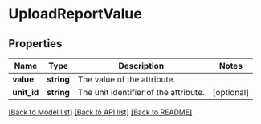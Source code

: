 # UploadReportValue

## Properties
Name | Type | Description | Notes
------------ | ------------- | ------------- | -------------
**value** | **string** | The value of the attribute. | 
**unit_id** | **string** | The unit identifier of the attribute. | [optional] 

[[Back to Model list]](../README.md#documentation-for-models) [[Back to API list]](../README.md#documentation-for-api-endpoints) [[Back to README]](../README.md)


